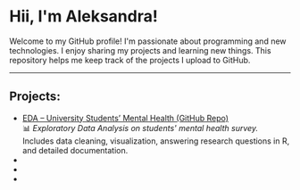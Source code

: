 # Hii, I'm Aleksandra!

Welcome to my GitHub profile! I'm passionate about programming and new technologies. I enjoy sharing my projects and learning new things. This repository helps me keep track of the projects I upload to GitHub.

---

## Projects: 
- [EDA – University Students’ Mental Health (GitHub Repo)](https://github.com/aleksandrak671/EDA-Zdrowie-psychiczne-Student-w-University-Students-Mental-Health-)  
  📊 *Exploratory Data Analysis on students' mental health survey.*  
  Includes data cleaning, visualization, answering research questions in R, and detailed documentation.
-
-
-
